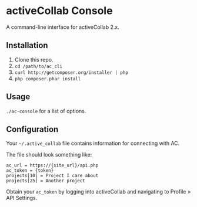 activeCollab Console 
================

A command-line interface for activeCollab 2.x.

## Installation

1. Clone this repo.
2. `cd /path/to/ac_cli`
3. `curl http://getcomposer.org/installer | php`
4. `php composer.phar install`

## Usage

`./ac-console` for a list of options.

## Configuration

Your `~/.active_collab` file contains information for connecting with AC.

The file should look something like:

    ac_url = https://{site_url}/api.php
    ac_token = {token}
    projects[10] = Project I care about
    projects[25] = Another project

Obtain your `ac_token` by logging into activeCollab and navigating to Profile > API Settings.
